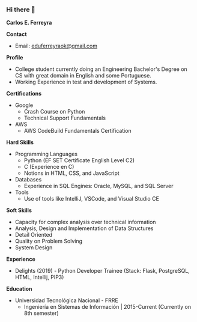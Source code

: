 ### Hi there 👋

<!--
**Coolwinter18/Coolwinter18** is a ✨ _special_ ✨ repository because its `README.md` (this file) appears on your GitHub profile.

Here are some ideas to get you started:

- 🔭 I’m currently working on ...
- 🌱 I’m currently learning ...
- 👯 I’m looking to collaborate on ...
- 🤔 I’m looking for help with ...
- 💬 Ask me about ...
- 📫 How to reach me: ...
- 😄 Pronouns: ...
- ⚡ Fun fact: ...
-->
**Carlos E. Ferreyra**

**Contact**

* Email: eduferreyraok@gmail.com

**Profile**

* College student currently doing an Engineering Bachelor's Degree on CS with great domain in English and some Portuguese.
* Working Experience in test and development of Systems.

**Certifications**

* Google
    * Crash Course on Python
    * Technical Support Fundamentals
* AWS
    * AWS CodeBuild Fundamentals Certification

**Hard Skills**

* Programming Languages
    * Python (EF SET Certificate English Level C2)
    * C (Experience en C)
    * Notions in HTML, CSS, and JavaScript
* Databases
    * Experience in SQL Engines: Oracle, MySQL, and SQL Server
* Tools
    * Use of tools like IntelliJ, VSCode, and Visual Studio CE

**Soft Skills**

* Capacity for complex analysis over technical information
* Analysis, Design and Implementation of Data Structures
* Detail Oriented
* Quality on Problem Solving
* System Design

**Experience**

* Delights (2019) - Python Developer Trainee (Stack: Flask, PostgreSQL, HTML, Intellij, PIP3)

**Education**

* Universidad Tecnológica Nacional - FRRE
    * Ingeniería en Sistemas de Información | 2015-Current (Currently on 8th semester)
